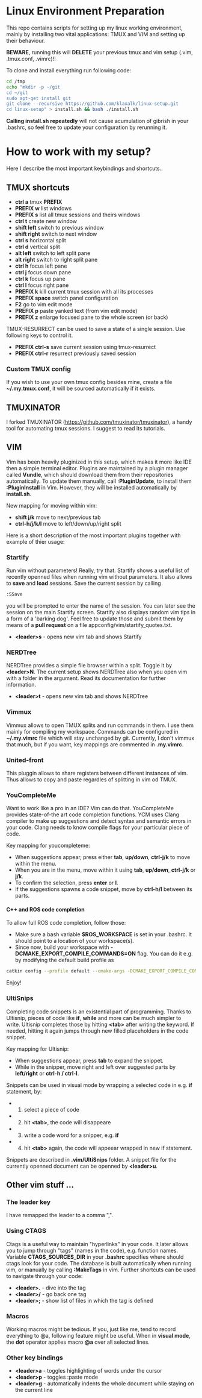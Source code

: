 # Linux Environment Preparation

This repo contains scripts for setting up my linux working environment, mainly by
installing two vital applications: TMUX and VIM and setting up their behaviour.

**BEWARE**, running this will **DELETE** your previous tmux and vim setup (.vim, .tmux.conf, .vimrc)!!

To clone and install everything run following code:

```bash
cd /tmp
echo "mkdir -p ~/git
cd ~/git
sudo apt-get install git
git clone --recursive https://github.com/klaxalk/linux-setup.git
cd linux-setup" > install.sh && bash ./install.sh
```
**Calling install.sh repeatedly** will not cause acumulation of gibrish in your .bashrc, so feel free to update your configuration by rerunning it.

# How to work with my setup?

Here I describe the most important keybindings and shortcuts..

## TMUX shortcuts

- **ctrl a** tmux **__PREFIX__**
- **__PREFIX__ w** list windows
- **__PREFIX__ s** list all tmux sessions and theirs windows
- **ctrl t** create new window
- **shift left** switch to previous window
- **shift right** switch to next window
- **ctrl s** horizontal split
- **ctrl d** vertical split
- **alt left** switch to left split pane
- **alt right** switch to right split pane
- **ctrl h** focus left pane
- **ctrl j** focus down pane
- **ctrl k** focus up pane
- **ctrl l** focus right pane
- **__PREFIX__ k** kill current tmux session with all its processes
- **__PREFIX__ space** switch panel configuration
- **F2** go to vim edit mode
- **__PREFIX__ p** paste yanked text (from vim edit mode) 
- **__PREFIX__ z** enlarge focused pane to the whole screen (or back)

TMUX-RESURRECT can be used to save a state of a single session. Use following keys to control it.

- **__PREFIX__ ctrl-s** save current session using tmux-resurrect
- **__PREFIX__ ctrl-r** resurrect previously saved session

### Custom TMUX config

If you wish to use your own tmux config besides mine, create a file **~/.my.tmux.conf**, it will be sourced automatically if it exists.

## TMUXINATOR

I forked TMUXINATOR (https://github.com/tmuxinator/tmuxinator), a handy tool for automating tmux sessions. I suggest to read its tutorials.

## VIM

Vim has been heavily pluginized in this setup, which makes it more like IDE then a simple terminal editor. Plugins are maintained by a plugin manager called **Vundle**, which should download them from their repositories automatically.
To update them manually, call **:PluginUpdate**, to install them **:PluginInstall** in Vim. However, they will be installed automatically by **install.sh**.

New mapping for moving within vim:

- **shift j/k** move to next/previous tab
- **ctrl-h/j/k/l** move to left/down/up/right split

Here is a short description of the most important plugins together with example of thier usage:

### Startify

Run vim without parameters! Really, try that. Startify shows a useful list of recently openned files when running vim without parameters. It also allows to **save** and **load** sessions. Save the current session by calling
```bash
:SSave
```
you will be prompted to enter the name of the session. You can later see the session on the main Startify screen. Startify also displays random vim tips in a form of a 'barking dog'. Feel free to update those and submit them by means of a **pull request** on a file appconfig/vim/startify_quotes.txt.

- **\<leader\>s** - opens new vim tab and shows Startify

### NERDTree

NERDTree provides a simple file browser within a split. Toggle it by **\<leader\>N**. The current setup shows NERDTree also when you open vim with a folder in the argument. Read its documentation for further information.

- **\<leader\>t** - opens new vim tab and shows NERDTree

### Vimmux

Vimmux allows to open TMUX splits and run commands in them. I use them mainly for compiling
my workspace. Commands can be configured in **~/.my.vimrc** file which will stay unchanged
by git. Currently, I don't vimmux that much, but if you want, key mappings are commented in **.my.vimrc**.

### United-front

This pluggin allows to share registers between different instances of vim. Thus allows to copy and paste regardles of splitting in vim od TMUX.

### YouCompleteMe

Want to work like a pro in an IDE? Vim can do that. YouCompleteMe provides state-of-the art code completion functions. YCM uses Clang compiler to make up suggestions and detect syntax and semantic errors in your code. Clang needs to know compile flags for your particular piece of code.

Key mapping for youcompleteme:

- When suggestions appear, press either **tab**, **up/down**, **ctrl-j/k** to move within the menu.
- When you are in the menu, move within it using **tab**, **up/down**, **ctrl-j/k** or **j/k**.
- To confirm the selection, press **enter** or **l**.
- If the suggestions spawns a code snippet, move by **ctrl-h/l** between its parts.

#### C++ and ROS code completion

To allow full ROS code completion, follow those:

- Make sure a bash variable **$ROS_WORKSPACE** is set in your .bashrc. It should point to a location of your workspace(s).
- Since now, build your workspace with **-DCMAKE_EXPORT_COMPILE_COMMANDS=ON** flag. You can do it e.g. by modifying the default build profile as
```bash
catkin config --profile default --cmake-args -DCMAKE_EXPORT_COMPILE_COMMANDS=ON
```

Enjoy!

### UltiSnips

Completing code snippets is an existential part of programming. Thanks to Ultisnip, pieces of code like **if**, **while** and more can be much simpler to write. Ultisnip completes those by hitting **\<tab\>** after writing the keyword. If needed, hitting it again jumps through new filled placeholders in the code snippet.

Key mapping for Ultisnip:

- When suggestions appear, press **tab** to expand the snippet.
- While in the snipper, move right and left over suggested parts by **left/right** or **ctrl-h / ctrl-l**.

Snippets can be used in visual mode by wrapping a selected code in e.g. **if** statement, by:
- 1. select a piece of code
- 2. hit **\<tab\>**, the code will disappeare
- 3. write a code word for a snipper, e.g. **if**
- 4. hit **\<tab\>** again, the code will appeear wrapped in new if statement.

Snippets are described in **.vim/UltiSnips** folder. A snippet file for the currently openned document can be openned by **\<leader\>u**.

## Other vim stuff ...

### The leader key

I have remapped the leader to a comma ",".

### Using CTAGS

Ctags is a useful way to maintain "hyperlinks" in your code. It later allows you to jump through "tags" (names in the code), e.g. function names. Variable **CTAGS_SOURCES_DIR** in your **.bashrc** specifies where should ctags look for your code. The database is built automatically when running vim, or manually by calling **:MakeTags** in vim. Further shortcuts can be used to navigate through your code:

- **\<leader\>.** - dive into the tag
- **\<leader\>/** - go back one tag
- **\<leader\>;** - show list of files in which the tag is defined

### Macros

Working macros might be tedious. If you, just like me, tend to record everything to @a, following feature might be useful. When in **visual mode**, the **dot** operator applies macro **@a** over all selected lines.

### Other key bindings

- **\<leader\>a** - toggles highlighting of words under the cursor
- **\<leader\>p** - toggles :paste mode
- **\<leader\>g** - automatically indents the whole document while staying on the current line
